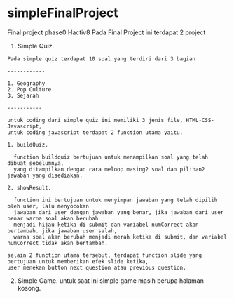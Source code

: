 # simpleFinalProject
Final project phase0 Hactiv8
Pada Final Project ini terdapat 2 project

  1. Simple Quiz.
  
    Pada simple quiz terdapat 10 soal yang terdiri dari 3 bagian
    
    ------------
    
    1. Geography
    2. Pop Culture
    3. Sejarah
    
    -----------
    
    untuk coding dari simple quiz ini memiliki 3 jenis file, HTML-CSS-Javascript,
    untuk coding javascript terdapat 2 function utama yaitu.
    
    1. buildQuiz.
    
      function buildquiz bertujuan untuk menampilkan soal yang telah dibuat sebelumnya,
      yang ditampilkan dengan cara meloop masing2 soal dan pilihan2 jawaban yang disediakan.
    
    2. showResult.
    
      function ini bertujuan untuk menyimpan jawaban yang telah dipilih oleh user, lalu menyocokan
      jawaban dari user dengan jawaban yang benar, jika jawaban dari user benar warna soal akan berubah
      menjadi hijau ketika di submit dan variabel numCorrect akan bertambah. jika jawaban user salah,
      warna soal akan berubah menjadi merah ketika di submit, dan variabel numCorrect tidak akan bertambah.
    
    selain 2 function utama tersebut, terdapat function slide yang bertujuan untuk memberikan efek slide ketika,
    user menekan button next question atau previous question.
    
 2. Simple Game.
  untuk saat ini simple game masih berupa halaman kosong.
